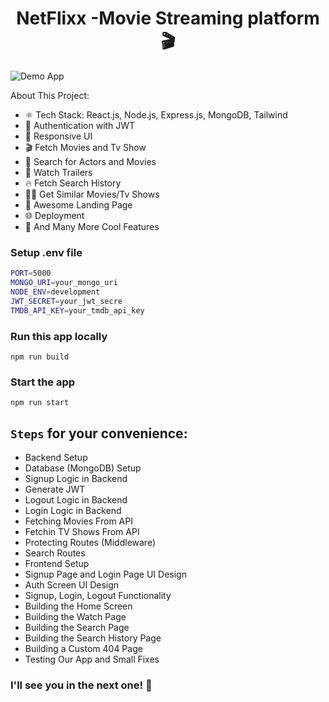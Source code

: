 
<h1 align="center">NetFlixx -Movie Streaming platform 🎬</h1>

![Demo App](/frontend/public/screenshot-for-readme.png)

About This Project:

-   ⚛️ Tech Stack: React.js, Node.js, Express.js, MongoDB, Tailwind
-   🔐 Authentication with JWT
-   📱 Responsive UI
-   🎬 Fetch Movies and Tv Show
-   🔎 Search for Actors and Movies
-   🎥 Watch Trailers
-   🔥 Fetch Search History
-   🐱‍👤 Get Similar Movies/Tv Shows
-   💙 Awesome Landing Page
-   🌐 Deployment
-   🚀 And Many More Cool Features


### Setup .env file

```bash
PORT=5000
MONGO_URI=your_mongo_uri
NODE_ENV=development
JWT_SECRET=your_jwt_secre
TMDB_API_KEY=your_tmdb_api_key
```

### Run this app locally

```shell
npm run build
```

### Start the app

```shell
npm run start
```

## `Steps` for your convenience:

-   Backend Setup
-   Database (MongoDB) Setup
-   Signup Logic in Backend
-   Generate JWT
-   Logout Logic in Backend
-   Login Logic in Backend
-   Fetching Movies From API
-   Fetchin TV Shows From API
-   Protecting Routes (Middleware)
-   Search Routes
-   Frontend Setup
-   Signup Page and Login Page UI Design
-   Auth Screen UI Design
-   Signup, Login, Logout Functionality
-   Building the Home Screen
-   Building the Watch Page
-   Building the Search Page
-   Building the Search History Page
-   Building a Custom 404 Page
-   Testing Our App and Small Fixes
  
### I'll see you in the next one! 🚀
